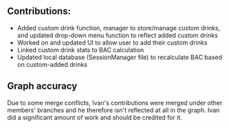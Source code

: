 ## Contributions:

- Added custom drink function, manager to store/manage custom drinks, and updated drop-down menu function to reflect added custom drinks
- Worked on and updated UI to allow user to add their custom drinks
- Linked custom drink stats to BAC calculation
- Updated local database (SessionManager file) to recalculate BAC based on custom-added drinks

## Graph accuracy

Due to some merge conflicts, Ivan's contributions were merged under other members' branches and he therefore isn't reflected at all in the graph. Ivan did a significant amount of work and should be credited for it.
